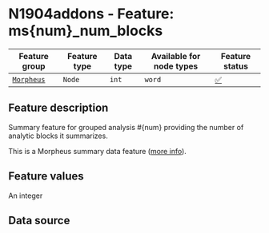 # N1904addons - Feature: ms{num}_num_blocks

Feature group |Feature type | Data type | Available for node types | Feature status
---  | --- | --- | --- | ---
[`Morpheus`](README.md#feature-group-morpheus-analyses-meta-and-summary) | `Node` | `int` | `word` | [✅](featurestatus.md#Trustworthy "Trustworthy")

## Feature description

Summary feature for grouped analysis #{num} providing the number of analytic blocks it summarizes.

This is a Morpheus summary data feature ([more info](morpheus_tf_feature_classes.md)).

## Feature values

An integer

## Data source
